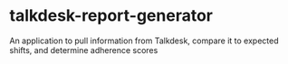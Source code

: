 # talkdesk-report-generator
An application to pull information from Talkdesk, compare it to expected shifts, and determine adherence scores
